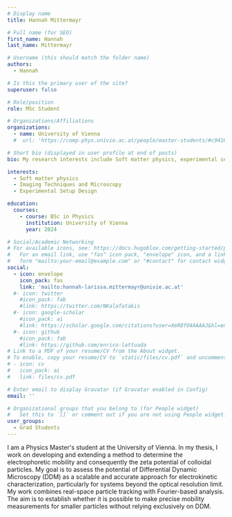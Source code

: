 ```yaml
---
# Display name
title: Hannah Mittermayr 

# Full name (for SEO)
first_name: Hannah 
last_name: Mittermayr

# Username (this should match the folder name)
authors:
  - Hannah

# Is this the primary user of the site?
superuser: false

# Role/position
role: MSc Student

# Organizations/Affiliations
organizations:
  - name: University of Vienna
  #  url: 'https://comp-phys.univie.ac.at/people/master-students/#c941698'

# Short bio (displayed in user profile at end of posts)
bio: My research interests include Soft matter physics, experimental setup design, imaging techniques and microscopy.

interests:
  - Soft matter physics
  - Imaging Techniques and Microscopy
  - Experimental Setup Design 

education:
  courses:
    - course: BSc in Physics 
      institution: University of Vienna
      year: 2024

# Social/Academic Networking
# For available icons, see: https://docs.hugoblox.com/getting-started/page-builder/#icons
#   For an email link, use "fas" icon pack, "envelope" icon, and a link in the
#   form "mailto:your-email@example.com" or "#contact" for contact widget.
social:
  - icon: envelope
    icon_pack: fas
    link: 'mailto:hannah-larissa.mittermayr@univie.ac.at'
  #- icon: twitter
    #icon_pack: fab
    #link: https://twitter.com/NKalafatakis
  #- icon: google-scholar
    #icon_pack: ai
    #link: https://scholar.google.com/citations?user=XeR8fO4AAAAJ&hl=en&oi=ao
  #- icon: github
    #icon_pack: fab
    #link: https://github.com/enrico-lattuada
# Link to a PDF of your resume/CV from the About widget.
# To enable, copy your resume/CV to `static/files/cv.pdf` and uncomment the lines below.
# - icon: cv
#   icon_pack: ai
#   link: files/cv.pdf

# Enter email to display Gravatar (if Gravatar enabled in Config)
email: ''

# Organizational groups that you belong to (for People widget)
#   Set this to `[]` or comment out if you are not using People widget.
user_groups:
  - Grad Students
---
```


I am a Physics Master's student at the University of Vienna. In my thesis, I work on developing and extending a method to determine the electrophoretic mobility and consequently the zeta potential of colloidal particles. My goal is to assess the potential of Differential Dynamic Microscopy (DDM) as a scalable and accurate approach for electrokinetic characterization, particularly for systems beyond the optical resolution limit. My work combines real-space particle tracking with Fourier-based analysis. The aim is to establish whether it is possible to make precise mobility measurements for smaller particles without relying exclusively on DDM.

